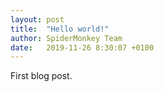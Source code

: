 ```yaml
---
layout: post
title:  "Hello world!"
author: SpiderMonkey Team
date:   2019-11-26 8:30:07 +0100
---
```

First blog post.
